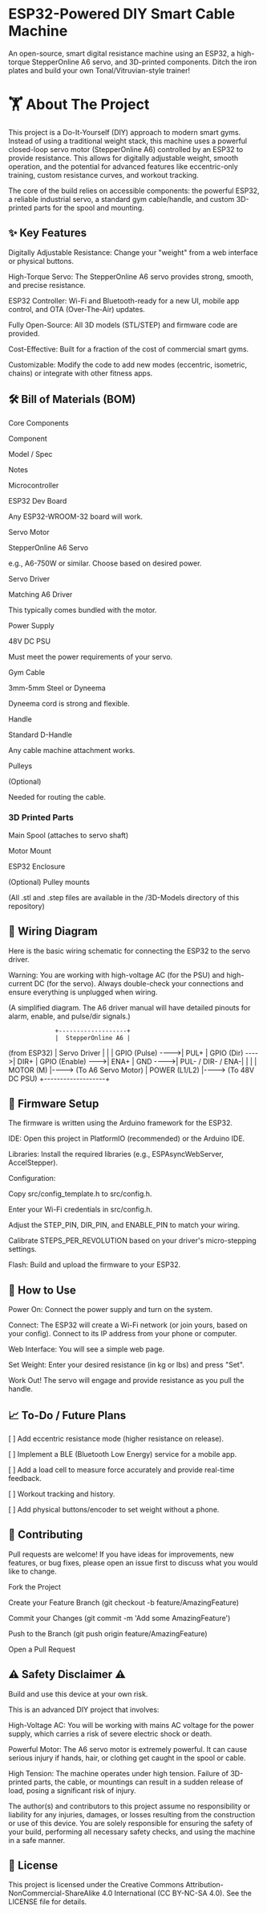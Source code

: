 # ESP32-Powered DIY Smart Cable Machine

An open-source, smart digital resistance machine using an ESP32, a high-torque StepperOnline A6 servo, and 3D-printed components. Ditch the iron plates and build your own Tonal/Vitruvian-style trainer!

# 🏋️ About The Project

This project is a Do-It-Yourself (DIY) approach to modern smart gyms. Instead of using a traditional weight stack, this machine uses a powerful closed-loop servo motor (StepperOnline A6) controlled by an ESP32 to provide resistance. This allows for digitally adjustable weight, smooth operation, and the potential for advanced features like eccentric-only training, custom resistance curves, and workout tracking.

The core of the build relies on accessible components: the powerful ESP32, a reliable industrial servo, a standard gym cable/handle, and custom 3D-printed parts for the spool and mounting.

## ✨ Key Features

Digitally Adjustable Resistance: Change your "weight" from a web interface or physical buttons.

High-Torque Servo: The StepperOnline A6 servo provides strong, smooth, and precise resistance.

ESP32 Controller: Wi-Fi and Bluetooth-ready for a new UI, mobile app control, and OTA (Over-The-Air) updates.

Fully Open-Source: All 3D models (STL/STEP) and firmware code are provided.

Cost-Effective: Built for a fraction of the cost of commercial smart gyms.

Customizable: Modify the code to add new modes (eccentric, isometric, chains) or integrate with other fitness apps.

## 🛠️ Bill of Materials (BOM)

Core Components

Component

Model / Spec

Notes

Microcontroller

ESP32 Dev Board

Any ESP32-WROOM-32 board will work.

Servo Motor

StepperOnline A6 Servo

e.g., A6-750W or similar. Choose based on desired power.

Servo Driver

Matching A6 Driver

This typically comes bundled with the motor.

Power Supply

48V DC PSU

Must meet the power requirements of your servo.

Gym Cable

3mm-5mm Steel or Dyneema

Dyneema cord is strong and flexible.

Handle

Standard D-Handle

Any cable machine attachment works.

Pulleys

(Optional)

Needed for routing the cable.

### 3D Printed Parts

Main Spool (attaches to servo shaft)

Motor Mount

ESP32 Enclosure

(Optional) Pulley mounts

(All .stl and .step files are available in the /3D-Models directory of this repository)

## 🔌 Wiring Diagram

Here is the basic wiring schematic for connecting the ESP32 to the servo driver.

Warning: You are working with high-voltage AC (for the PSU) and high-current DC (for the servo). Always double-check your connections and ensure everything is unplugged when wiring.

(A simplified diagram. The A6 driver manual will have detailed pinouts for alarm, enable, and pulse/dir signals.)

                 +-------------------+
                 |  StepperOnline A6 |
(from ESP32)     |   Servo Driver    |
                 |                   |
GPIO (Pulse) ---->| PUL+              |
GPIO (Dir)   ---->| DIR+              |
GPIO (Enable) --->| ENA+              |
GND          ---->| PUL- / DIR- / ENA-|
                 |                   |
                 |     MOTOR (M)     |----> (To A6 Servo Motor)
                 |     POWER (L1/L2) |----> (To 48V DC PSU)
                 +-------------------+


## 💾 Firmware Setup

The firmware is written using the Arduino framework for the ESP32.

IDE: Open this project in PlatformIO (recommended) or the Arduino IDE.

Libraries: Install the required libraries (e.g., ESPAsyncWebServer, AccelStepper).

Configuration:

Copy src/config_template.h to src/config.h.

Enter your Wi-Fi credentials in src/config.h.

Adjust the STEP_PIN, DIR_PIN, and ENABLE_PIN to match your wiring.

Calibrate STEPS_PER_REVOLUTION based on your driver's micro-stepping settings.

Flash: Build and upload the firmware to your ESP32.

## 🚀 How to Use

Power On: Connect the power supply and turn on the system.

Connect: The ESP32 will create a Wi-Fi network (or join yours, based on your config). Connect to its IP address from your phone or computer.

Web Interface: You will see a simple web page.

Set Weight: Enter your desired resistance (in kg or lbs) and press "Set".

Work Out! The servo will engage and provide resistance as you pull the handle.

## 📈 To-Do / Future Plans

[ ] Add eccentric resistance mode (higher resistance on release).

[ ] Implement a BLE (Bluetooth Low Energy) service for a mobile app.

[ ] Add a load cell to measure force accurately and provide real-time feedback.

[ ] Workout tracking and history.

[ ] Add physical buttons/encoder to set weight without a phone.

## 🤝 Contributing

Pull requests are welcome! If you have ideas for improvements, new features, or bug fixes, please open an issue first to discuss what you would like to change.

Fork the Project

Create your Feature Branch (git checkout -b feature/AmazingFeature)

Commit your Changes (git commit -m 'Add some AmazingFeature')

Push to the Branch (git push origin feature/AmazingFeature)

Open a Pull Request

## ⚠️ Safety Disclaimer ⚠️

Build and use this device at your own risk.

This is an advanced DIY project that involves:

High-Voltage AC: You will be working with mains AC voltage for the power supply, which carries a risk of severe electric shock or death.

Powerful Motor: The A6 servo motor is extremely powerful. It can cause serious injury if hands, hair, or clothing get caught in the spool or cable.

High Tension: The machine operates under high tension. Failure of 3D-printed parts, the cable, or mountings can result in a sudden release of load, posing a significant risk of injury.

The author(s) and contributors to this project assume no responsibility or liability for any injuries, damages, or losses resulting from the construction or use of this device. You are solely responsible for ensuring the safety of your build, performing all necessary safety checks, and using the machine in a safe manner.

## 📄 License

This project is licensed under the Creative Commons Attribution-NonCommercial-ShareAlike 4.0 International (CC BY-NC-SA 4.0). See the LICENSE file for details.

